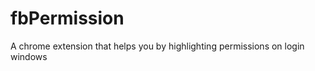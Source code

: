 fbPermission
============

A chrome extension that helps you by highlighting permissions on login windows
